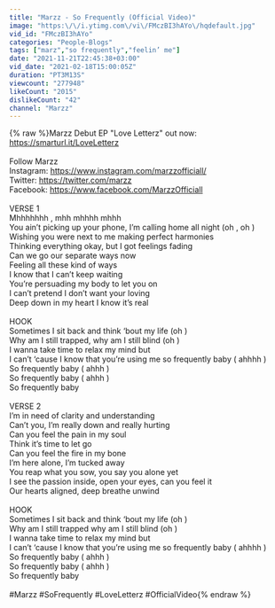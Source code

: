 ```yaml
---
title: "Marzz - So Frequently (Official Video)"
image: "https:\/\/i.ytimg.com\/vi\/FMczBI3hAYo\/hqdefault.jpg"
vid_id: "FMczBI3hAYo"
categories: "People-Blogs"
tags: ["marz","so frequently","feelin’ me"]
date: "2021-11-21T22:45:38+03:00"
vid_date: "2021-02-18T15:00:05Z"
duration: "PT3M13S"
viewcount: "277948"
likeCount: "2015"
dislikeCount: "42"
channel: "Marzz"
---
```

{% raw %}Marzz Debut EP &quot;Love Letterz&quot; out now: <a rel="nofollow" target="blank" href="https://smarturl.it/LoveLetterz">https://smarturl.it/LoveLetterz</a><br /><br />Follow Marzz <br />Instagram: <a rel="nofollow" target="blank" href="https://www.instagram.com/marzzofficiall/">https://www.instagram.com/marzzofficiall/</a><br />Twitter: <a rel="nofollow" target="blank" href="https://twitter.com/marzz">https://twitter.com/marzz</a> <br />Facebook: <a rel="nofollow" target="blank" href="https://www.facebook.com/MarzzOfficiall">https://www.facebook.com/MarzzOfficiall</a> <br /><br />VERSE 1<br />Mhhhhhhh , mhh mhhhh mhhh <br />You ain’t picking up your phone, I’m calling home all night (oh , oh ) <br />Wishing you were next to me making perfect harmonies<br />Thinking everything okay, but I got feelings fading <br />Can we go our separate ways now <br />Feeling all these kind of ways <br />I  know that I can’t keep waiting <br />You’re persuading my body to let you on<br /> I can’t pretend I don’t want your loving <br />Deep down in my heart I know it’s real <br /> <br />HOOK<br />Sometimes I sit back and think ‘bout my life (oh ) <br />Why am I still trapped, why am I still blind (oh ) <br />I wanna take time to relax my mind but <br />I can’t ‘cause I know that you’re using me so frequently baby ( ahhhh ) <br />So frequently baby ( ahhh ) <br />So frequently baby ( ahhh ) <br />So frequently baby <br /> <br />VERSE 2<br />I’m in need of clarity and understanding  <br />Can’t you, I’m really down and really hurting <br />Can you feel the pain in my soul <br />Think it’s time to let go <br />Can you feel the fire in my bone <br />I’m here alone, I’m tucked away <br />You reap what you sow, you say you alone yet <br />I see the passion inside, open your eyes, can you feel it <br />Our hearts aligned, deep breathe unwind<br /> <br />HOOK<br />Sometimes I sit back and think ‘bout my life (oh ) <br />Why am I still trapped why am I still blind (oh ) <br />I wanna take time to relax my mind but <br />I can’t ‘cause I know that you’re using me so frequently baby ( ahhhh ) <br />So frequently baby ( ahhh ) <br />So frequently baby ( ahhh ) <br />So frequently baby <br /> <br />#Marzz #SoFrequently #LoveLetterz #OfficialVideo{% endraw %}
